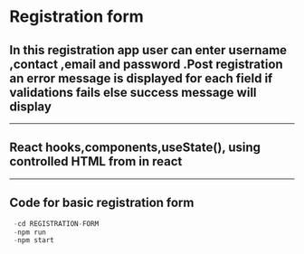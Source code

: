 # Registration form

## In this registration app user can enter username ,contact ,email and password .Post registration an error message is displayed for each field if validations fails else success message will display  

---
## React hooks,components,useState(), using controlled HTML from in react

---
## Code for basic registration form
```python
 -cd REGISTRATION-FORM
 -npm run
 -npm start
```